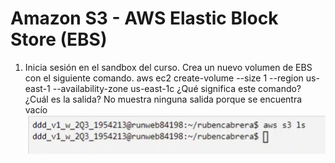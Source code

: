 # Amazon S3 - AWS Elastic Block Store (EBS)


1. Inicia sesión en el sandbox del curso. Crea un nuevo volumen de EBS con el
siguiente comando.
aws ec2 create-volume --size 1 --region us-east-1 --availability-zone us-east-1c
¿Qué significa este comando? ¿Cuál es la salida?
       No muestra ninguna salida porque se encuentra vacío
      ![ Captura 01 ](https://github.com/Rcabrera1221/ruben-cabrera-tarea4/blob/main/capturas/uno.PNG)


    
    
